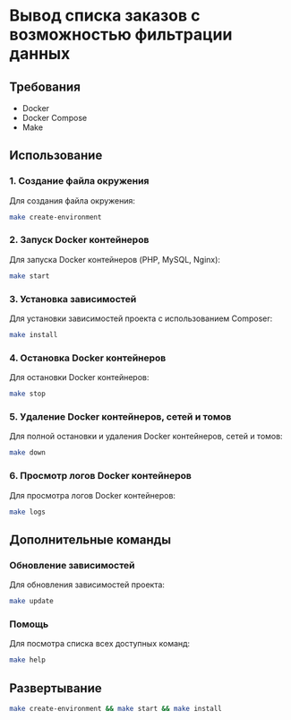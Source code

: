# Вывод списка заказов с возможностью фильтрации данных

## Требования
- Docker
- Docker Compose
- Make

## Использование

### 1. Создание файла окружения

Для создания файла окружения:

```bash
make create-environment
```

### 2. Запуск Docker контейнеров

Для запуска Docker контейнеров (PHP, MySQL, Nginx):

```bash
make start
```
### 3. Установка зависимостей
Для установки зависимостей проекта с использованием Composer:

```bash
make install
```

### 4. Остановка Docker контейнеров
Для остановки Docker контейнеров:

```bash
make stop
```

### 5. Удаление Docker контейнеров, сетей и томов
Для полной остановки и удаления Docker контейнеров, сетей и томов:

```bash
make down
```

### 6. Просмотр логов Docker контейнеров
Для просмотра логов Docker контейнеров:

```bash
make logs
```

## Дополнительные команды

### Обновление зависимостей
Для обновления зависимостей проекта:
```bash
make update
```

### Помощь
Для посмотра списка всех доступных команд:
```bash
make help
```

## Развертывание

```bash
make create-environment && make start && make install
```
